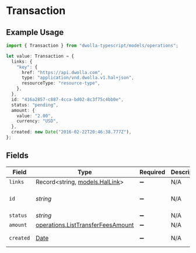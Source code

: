 # Transaction

## Example Usage

```typescript
import { Transaction } from "dwolla-typescript/models/operations";

let value: Transaction = {
  links: {
    "key": {
      href: "https://api.dwolla.com",
      type: "application/vnd.dwolla.v1.hal+json",
      resourceType: "resource-type",
    },
  },
  id: "416a2857-c887-4cca-bd02-8c3f75c4bb0e",
  status: "pending",
  amount: {
    value: "2.00",
    currency: "USD",
  },
  created: new Date("2016-02-22T20:46:38.777Z"),
};
```

## Fields

| Field                                                                                         | Type                                                                                          | Required                                                                                      | Description                                                                                   | Example                                                                                       |
| --------------------------------------------------------------------------------------------- | --------------------------------------------------------------------------------------------- | --------------------------------------------------------------------------------------------- | --------------------------------------------------------------------------------------------- | --------------------------------------------------------------------------------------------- |
| `links`                                                                                       | Record<string, [models.HalLink](../../models/hallink.md)>                                     | :heavy_minus_sign:                                                                            | N/A                                                                                           |                                                                                               |
| `id`                                                                                          | *string*                                                                                      | :heavy_minus_sign:                                                                            | N/A                                                                                           | 416a2857-c887-4cca-bd02-8c3f75c4bb0e                                                          |
| `status`                                                                                      | *string*                                                                                      | :heavy_minus_sign:                                                                            | N/A                                                                                           | pending                                                                                       |
| `amount`                                                                                      | [operations.ListTransferFeesAmount](../../models/operations/listtransferfeesamount.md)        | :heavy_minus_sign:                                                                            | N/A                                                                                           |                                                                                               |
| `created`                                                                                     | [Date](https://developer.mozilla.org/en-US/docs/Web/JavaScript/Reference/Global_Objects/Date) | :heavy_minus_sign:                                                                            | N/A                                                                                           | 2016-02-22T20:46:38.777Z                                                                      |
